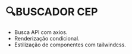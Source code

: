 # 🔍BUSCADOR CEP

- Busca API com axios.
- Renderização condicional.
- Estilização de componentes com tailwindcss.
